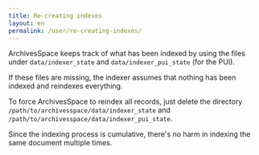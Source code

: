 ```yaml
---
title: Re-creating indexes
layout: en
permalink: /user/re-creating-indexes/
---
```

ArchivesSpace keeps track of what has been indexed by using the files
under `data/indexer_state` and `data/indexer_pui_state` (for the PUI).

If these files are missing, the indexer assumes that nothing has been indexed and reindexes everything.

To force ArchivesSpace to reindex all records, just delete the
directory `/path/to/archivesspace/data/indexer_state` and `/path/to/archivesspace/data/indexer_pui_state`.  

Since the indexing process is cumulative, there's no harm in indexing the same
document multiple times.
